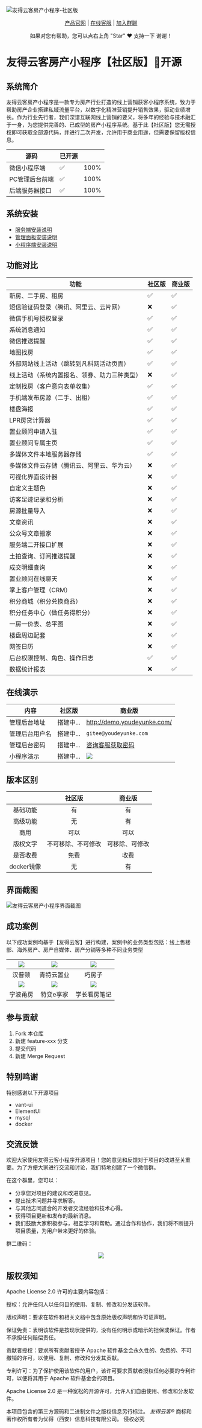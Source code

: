 ![友得云客房产小程序-社区版](https://qiniucdn.udeve.cn/fang2021/4bbe636b-e0e8-4580-8bb0-66bbf61f11bd.png)

<div align="center">

[产品官网](https://www.youdeyunke.com/?statId=6) | [在线客服](https://work.weixin.qq.com/kfid/kfc8a0f8817daf2ec01) | [加入群聊](https://qiniucdn.udeve.net/udyk/66064f7e8ecade73b2385bb3.jpg)


</div>

<div align="center">
    如果对您有帮助，您可以点右上角 "Star" ❤️ 支持一下 谢谢！
</div>

# 友得云客房产小程序【社区版】<span>💯开源</span>


## 系统简介
友得云客房产小程序是一款专为房产行业打造的线上营销获客小程序系统，致力于帮助房产企业搭建私域流量平台，以数字化精准营销提升销售效果，驱动业绩增长。作为行业先行者，我们深谙互联网线上营销的要义，将多年的经验与技术融汇于一身，为您提供完善的、已成型的房产小程序系统。基于此【社区版】您无需授权即可获取全部源代码，并进行二次开发，允许用于商业用途，但需要保留版权信息。


| 源码 | 已开源 |    |
| --- | --- | --- |
|  微信小程序端  | ✅ |  100% |
|  PC管理后台前端  | ✅ |  100% |
|  后端服务器接口  | ✅ |  100% |


## 系统安装

*  [服务端安装说明](server/README.md)
*  [管理面板安装说明](panel/README.md)
*  [小程序端安装说明](weapp/README.md)


## 功能对比
| 功能 | 社区版|  商业版   |
| --- | --- | --- |
| 新房、二手房、租房  | ✅ | ✅  |
| 短信验证码登录（腾讯、阿里云、云片网）  |  ❌ | ✅  |
|微信手机号授权登录 | ✅ |  ✅  | 
| 系统消息通知 |✅ |  ✅  | 
| 微信推送提醒 |✅ |  ✅  | 
| 地图找房 | ✅|  ✅  | 
|  外部网站线上活动（跳转到凡科网活动页面） | ✅ |  ✅  | 
| 线上活动（系统内置报名、领券、助力三种类型） | ❌ |  ✅  | 
| 定制找房（客户意向表单收集） | ✅ |  ✅  | 
|  手机端发布房源（二手、出租） | ✅  |  ✅  | 
|  楼盘海报 | ✅ |  ✅  | 
|  LPR房贷计算器 |✅  |  ✅  | 
| 置业顾问申请入驻 | ✅ |  ✅  | 
| 置业顾问专属主页 | ✅ |  ✅  | 
| 多媒体文件本地服务器存储 | ✅  |  ✅  | 
| 多媒体文件云存储（腾讯云、阿里云、华为云） |❌|  ✅  | 
| 可视化界面设计器 |❌ |  ✅  | 
| 自定义主题色 | ❌ |  ✅  | 
| 访客足迹记录和分析 | ❌ |  ✅  | 
| 房源批量导入  | ❌ |  ✅  | 
| 文章资讯  | ❌ |  ✅  | 
|  公众号文章搬家 |  ❌ |  ✅  | 
|  服务端二开接口扩展 | ❌ |  ✅  | 
|  土拍查询、订阅推送提醒 | ❌ |  ✅  | 
|  成交明细查询 | ❌ |  ✅  | 
|  置业顾问在线聊天 | ❌ |  ✅  | 
|  掌上客户管理（CRM） | ❌|  ✅  | 
| 积分商城（积分兑换商品）  |  ❌ |  ✅  | 
|  积分任务中心（做任务得积分） | ❌ |  ✅  | 
| 一房一价表、总平图  | ❌ |  ✅  | 
|  楼盘周边配套 | ❌ |  ✅  | 
|  网签日历 | ❌ |  ✅  | 
| 后台权限控制、角色、操作日志  | ✅ |  ✅  | 
|  数据统计报表 |❌  |  ✅  | 



## 在线演示

| 内容 | 社区版|  商业版   |
| --- | --- | --- |
| 管理后台地址 | 搭建中... | http://demo.youdeyunke.com/ |
| 管理后台用户名 | 搭建中... | `gitee@youdeyunke.com` |
| 管理后台密码 | 搭建中... | [咨询客服获取密码](https://work.weixin.qq.com/kfid/kfc8a0f8817daf2ec01) |
| 小程序演示 | 搭建中... |  ![](https://qiniucdn.udeve.net/udyk/65a0d469b33aac0d968a3529.jpg) |




## 版本区别 

|       | 社区版 |  商业版 |
| :---: | :---: | :---:  |
|   基础功能    |  有  |  有   |
| 高级功能    | 无  |  有  |
| 商用   |  可以 |    可以  |
| 版权文字  |  不可移除、不可修改  |  可移除、可修改  | 
|  是否收费  |   免费   |  收费   |
|  docker镜像  | 无    |  有  |


## 界面截图
![友得云客房产小程序界面截图](https://demo-1255998955.cos.ap-shanghai.myqcloud.com/udyk/screens.png)



## 成功案例

以下成功案例均基于【友得云客】进行构建，案例中的业务类型包括：线上售楼部、海外房产、房产自媒体、房产分销等多种不同业务类型

| ![](https://qiniucdn.udeve.cn/fang2021/2fb1dc49-a444-4d66-8de2-7dac4221f166.jpg?imageView2/2/w/400) | ![](https://qiniucdn.udeve.cn/fang2021/2a013aa5-466e-436a-85fc-aa1c8f62e6d9.jpg?imageView2/2/w/400) | ![](https://qiniucdn.udeve.cn/fang2021/783455da-f320-4ade-bf8a-bc8fbb265236.jpg?imageView2/2/w/400) |
| :----------------------------------------------------------: | :----------------------------------------------------------: | :----------------------------------------------------------: |
|                            汉普顿                            |                          青特云置业                          |                            巧房子                            |
| ![](https://qiniucdn.udeve.cn/fang2021/0fada889-b400-4b29-bc14-bf2e2202490d.jpg?imageView2/2/w/400) | ![](https://qiniucdn.udeve.cn/fang2021/25eee934-77d9-4492-900f-c2d4259226d7.jpg?imageView2/2/w/400) | ![](https://qiniucdn.udeve.cn/fang2021/58e662ca-e7af-4e57-bed3-d2280831127f.jpg?imageView5/2/w/400) |
|                           宁波甬房                           |                          特变e享家                           |                         学长看房笔记                         |



## 参与贡献

1. Fork 本仓库
2. 新建 feature-xxx 分支
3. 提交代码
4. 新建 Merge Request


## 特别鸣谢
特别感谢以下开源项目

 * vant-ui
 * ElementUI
 * mysql
 * docker


## 交流反馈

欢迎大家使用友得云客小程序开源项目！您的意见和反馈对于项目的改进至关重要。为了方便大家进行交流和讨论，我们特地创建了一个微信群。

在这个群里，您可以：

* 分享您对项目的建议和改进意见。
* 提出技术问题并寻求解答。
* 与其他志同道合的开发者交流经验和技术心得。
* 获得项目更新和发布的最新消息。
* 我们鼓励大家积极参与，相互学习和帮助。通过合作和协作，我们将不断提升项目质量，为用户带来更好的体验。

群二维码：
<div align="center">

![](https://qiniucdn.udeve.net/udyk/66064f7e8ecade73b2385bb3.jpg?imageView2/2/w/200)
</div>    

## 版权须知
Apache License 2.0 许可的主要内容包括：

授权：允许任何人以任何目的使用、复制、修改和分发该软件。

版权声明：要求在软件和相关文档中包含原始版权声明和许可证声明。

保证免责：表明该软件是按现状提供的，没有任何明示或暗示的担保或保证。作者不承担任何赔偿责任。

贡献者授权：要求所有贡献者授予 Apache 软件基金会永久性的、免费的、不可撤销的许可，以使用、复制、修改和分发其贡献。

专利许可：为了保护使用该软件的用户，该许可要求贡献者授权任何必要的专利许可，以便将其用于 Apache 软件基金会的项目。

Apache License 2.0 是一种宽松的开源许可，允许人们自由使用、修改和分发软件。

本项目包含的第三方源码和二进制文件之版权信息另行标注。
*友得云客®* 商标和著作权所有者为优得（西安）信息科技有限公司。
侵权必究